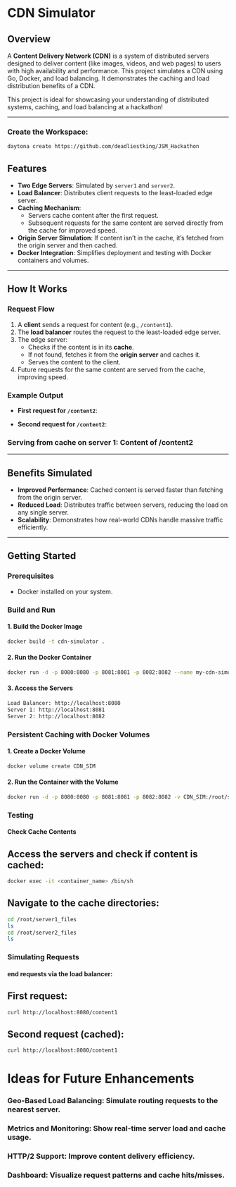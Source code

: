 # CDN Simulator

## Overview
A **Content Delivery Network (CDN)** is a system of distributed servers designed to deliver content (like images, videos, and web pages) to users with high availability and performance. This project simulates a CDN using Go, Docker, and load balancing. It demonstrates the caching and load distribution benefits of a CDN.

This project is ideal for showcasing your understanding of distributed systems, caching, and load balancing at a hackathon!

---

### Create the Workspace:
```bash
daytona create https://github.com/deadliestking/JSM_Hackathon
```
## Features
- **Two Edge Servers**: Simulated by `server1` and `server2`.
- **Load Balancer**: Distributes client requests to the least-loaded edge server.
- **Caching Mechanism**:
  - Servers cache content after the first request.
  - Subsequent requests for the same content are served directly from the cache for improved speed.
- **Origin Server Simulation**: If content isn’t in the cache, it’s fetched from the origin server and then cached.
- **Docker Integration**: Simplifies deployment and testing with Docker containers and volumes.

---

## How It Works

### Request Flow
1. A **client** sends a request for content (e.g., `/content1`).
2. The **load balancer** routes the request to the least-loaded edge server.
3. The edge server:
   - Checks if the content is in its **cache**.
   - If not found, fetches it from the **origin server** and caches it.
   - Serves the content to the client.
4. Future requests for the same content are served from the cache, improving speed.

### Example Output
- **First request for `/content2`**:

- **Second request for `/content2`**:


### Serving from cache on server 1: Content of /content2

---

## Benefits Simulated

- **Improved Performance**: Cached content is served faster than fetching from the origin server.
- **Reduced Load**: Distributes traffic between servers, reducing the load on any single server.
- **Scalability**: Demonstrates how real-world CDNs handle massive traffic efficiently.

---

## Getting Started

### Prerequisites
- Docker installed on your system.

### Build and Run

#### 1. Build the Docker Image
```bash
docker build -t cdn-simulator .
```

#### 2. Run the Docker Container
```bash
docker run -d -p 8080:8080 -p 8081:8081 -p 8082:8082 --name my-cdn-simulator cdn-simulator
```

#### 3. Access the Servers
```bash
Load Balancer: http://localhost:8080
Server 1: http://localhost:8081
Server 2: http://localhost:8082
```

### Persistent Caching with Docker Volumes

#### 1. Create a Docker Volume
```bash
docker volume create CDN_SIM
```

#### 2. Run the Container with the Volume
```bash
docker run -d -p 8080:8080 -p 8081:8081 -p 8082:8082 -v CDN_SIM:/root/server1_files --name my-cdn-simulator cdn-simulator
```


### Testing
#### Check Cache Contents
## Access the servers and check if content is cached:
 ```bash
 docker exec -it <container_name> /bin/sh
```

## Navigate to the cache directories:
```bash
cd /root/server1_files
ls
cd /root/server2_files
ls
```

### Simulating Requests
#### end requests via the load balancer:

## First request:
```bash
curl http://localhost:8080/content1
```
## Second request (cached):
```bash
curl http://localhost:8080/content1
```


# Ideas for Future Enhancements
### Geo-Based Load Balancing: Simulate routing requests to the nearest server.
### Metrics and Monitoring: Show real-time server load and cache usage.
### HTTP/2 Support: Improve content delivery efficiency.
### Dashboard: Visualize request patterns and cache hits/misses.
